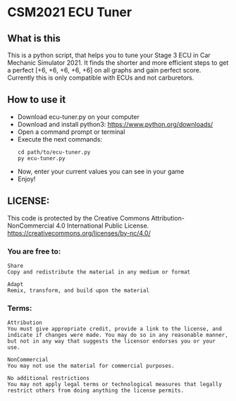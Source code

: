 # CSM2021 ECU Tuner

## What is this
This is a python script, that helps you to tune your Stage 3 ECU in Car Mechanic Simulator 2021. It finds the shorter and more efficient steps to get a perfect [+6, +6, +6, +6, +6] on all graphs and gain perfect score.
Currently this is only compatible with ECUs and not carburetors.

## How to use it 
- Download ecu-tuner.py on your computer
- Download and install python3: https://www.python.org/downloads/
- Open a command prompt or terminal
- Execute the next commands:
   ```
  cd path/to/ecu-tuner.py
  py ecu-tuner.py
  ```
- Now, enter your current values you can see in your game
- Enjoy!

## LICENSE:
This code is protected by the Creative Commons Attribution-NonCommercial 4.0 International Public License.
https://creativecommons.org/licenses/by-nc/4.0/

### You are free to:
```
Share
Copy and redistribute the material in any medium or format

Adapt
Remix, transform, and build upon the material
```

### Terms:
```
Attribution
You must give appropriate credit, provide a link to the license, and indicate if changes were made. You may do so in any reasonable manner, but not in any way that suggests the licensor endorses you or your use.

NonCommercial
You may not use the material for commercial purposes.

No additional restrictions
You may not apply legal terms or technological measures that legally restrict others from doing anything the license permits.
```
